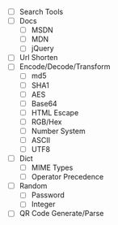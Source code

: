 - [ ] Search Tools
- [ ] Docs
  - [ ] MSDN
  - [ ] MDN
  - [ ] jQuery
- [ ] Url Shorten
- [ ] Encode/Decode/Transform
  - [ ] md5
  - [ ] SHA1
  - [ ] AES
  - [ ] Base64
  - [ ] HTML Escape
  - [ ] RGB/Hex
  - [ ] Number System
  - [ ] ASCII
  - [ ] UTF8
- [ ] Dict
  - [ ] MIME Types
  - [ ] Operator Precedence
- [ ] Random
  - [ ] Password
  - [ ] Integer
- [ ] QR Code Generate/Parse